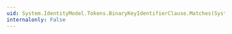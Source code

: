 ```yaml
---
uid: System.IdentityModel.Tokens.BinaryKeyIdentifierClause.Matches(System.IdentityModel.Tokens.SecurityKeyIdentifierClause)
internalonly: False
---
```

